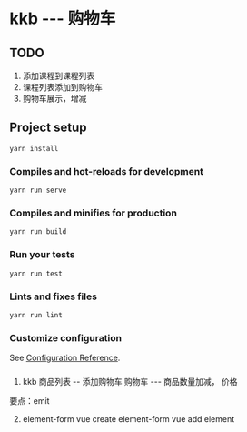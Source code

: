 # kkb  ---  购物车

## TODO

  1. 添加课程到课程列表
  2. 课程列表添加到购物车
  3. 购物车展示，增减 
 

## Project setup
```
yarn install
```

### Compiles and hot-reloads for development
```
yarn run serve
```

### Compiles and minifies for production
```
yarn run build
```

### Run your tests
```
yarn run test
```

### Lints and fixes files
```
yarn run lint
```

### Customize configuration
See [Configuration Reference](https://cli.vuejs.org/config/).



### 
1. kkb
  商品列表  -- 添加购物车
  购物车   --- 商品数量加减， 价格

  要点：emit 


2.  element-form
    vue create element-form
    vue add element
